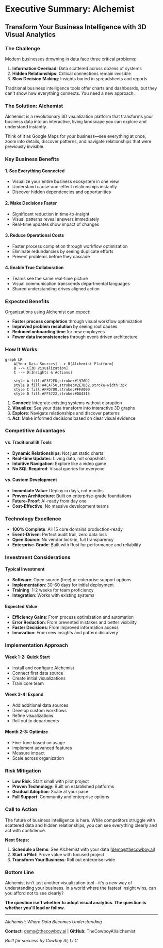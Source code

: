 # Executive Summary: Alchemist

## Transform Your Business Intelligence with 3D Visual Analytics

### The Challenge

Modern businesses drowning in data face three critical problems:
1. **Information Overload**: Data scattered across dozens of systems
2. **Hidden Relationships**: Critical connections remain invisible
3. **Slow Decision Making**: Insights buried in spreadsheets and reports

Traditional business intelligence tools offer charts and dashboards, but they can't show how everything connects. You need a new approach.

### The Solution: Alchemist

Alchemist is a revolutionary 3D visualization platform that transforms your business data into an interactive, living landscape you can explore and understand instantly.

Think of it as Google Maps for your business—see everything at once, zoom into details, discover patterns, and navigate relationships that were previously invisible.

### Key Business Benefits

#### 1. **See Everything Connected**
- Visualize your entire business ecosystem in one view
- Understand cause-and-effect relationships instantly
- Discover hidden dependencies and opportunities

#### 2. **Make Decisions Faster**
- Significant reduction in time-to-insight
- Visual patterns reveal answers immediately
- Real-time updates show impact of changes

#### 3. **Reduce Operational Costs**
- Faster process completion through workflow optimization
- Eliminate redundancies by seeing duplicate efforts
- Prevent problems before they cascade

#### 4. **Enable True Collaboration**
- Teams see the same real-time picture
- Visual communication transcends departmental languages
- Shared understanding drives aligned action

### Expected Benefits

Organizations using Alchemist can expect:
- **Faster process completion** through visual workflow optimization
- **Improved problem resolution** by seeing root causes
- **Reduced onboarding time** for new employees
- **Fewer data inconsistencies** through event-driven architecture

### How It Works

```mermaid
graph LR
    A[Your Data Sources] --> B[Alchemist Platform]
    B --> C[3D Visualization]
    C --> D[Insights & Actions]
    
    style A fill:#E3F2FD,stroke:#1976D2
    style B fill:#4CAF50,stroke:#2E7D32,stroke-width:3px
    style C fill:#FFD700,stroke:#FFA000
    style D fill:#FF5722,stroke:#D84315
```

1. **Connect**: Integrate existing systems without disruption
2. **Visualize**: See your data transform into interactive 3D graphs
3. **Explore**: Navigate relationships and discover patterns
4. **Act**: Make informed decisions based on clear visual evidence

### Competitive Advantages

#### vs. Traditional BI Tools
- **Dynamic Relationships**: Not just static charts
- **Real-time Updates**: Living data, not snapshots
- **Intuitive Navigation**: Explore like a video game
- **No SQL Required**: Visual queries for everyone

#### vs. Custom Development
- **Immediate Value**: Deploy in days, not months
- **Proven Architecture**: Built on enterprise-grade foundations
- **Future-Proof**: AI-ready from day one
- **Cost-Effective**: No massive development teams

### Technology Excellence

- **100% Complete**: All 15 core domains production-ready
- **Event-Driven**: Perfect audit trail, zero data loss
- **Open Source**: No vendor lock-in, full transparency
- **Enterprise-Grade**: Built with Rust for performance and reliability

### Investment Considerations

#### Typical Investment
- **Software**: Open source (free) or enterprise support options
- **Implementation**: 30-60 days for initial deployment
- **Training**: 1-2 weeks for team proficiency
- **Integration**: Works with existing systems

#### Expected Value
- **Efficiency Gains**: From process optimization and automation
- **Error Reduction**: From prevented mistakes and better visibility
- **Faster Decisions**: From improved information access
- **Innovation**: From new insights and pattern discovery

### Implementation Approach

#### Week 1-2: Quick Start
- Install and configure Alchemist
- Connect first data source
- Create initial visualizations
- Train core team

#### Week 3-4: Expand
- Add additional data sources
- Develop custom workflows
- Refine visualizations
- Roll out to departments

#### Month 2-3: Optimize
- Fine-tune based on usage
- Implement advanced features
- Measure impact
- Scale across organization

### Risk Mitigation

- **Low Risk**: Start small with pilot project
- **Proven Technology**: Built on established platforms
- **Gradual Adoption**: Scale at your pace
- **Full Support**: Community and enterprise options

### Call to Action

The future of business intelligence is here. While competitors struggle with scattered data and hidden relationships, you can see everything clearly and act with confidence.

**Next Steps:**
1. **Schedule a Demo**: See Alchemist with your data (demo@thecowboy.ai)
2. **Start a Pilot**: Prove value with focused project
3. **Transform Your Business**: Roll out enterprise-wide

### Bottom Line

Alchemist isn't just another visualization tool—it's a new way of understanding your business. In a world where the fastest insight wins, can you afford not to see clearly?

**The question isn't whether to adopt visual analytics. The question is whether you'll lead or follow.**

---

*Alchemist: Where Data Becomes Understanding*

**Contact**: demo@thecowboy.ai | **GitHub**: TheCowboyAI/alchemist

*Built for success by Cowboy AI, LLC* 